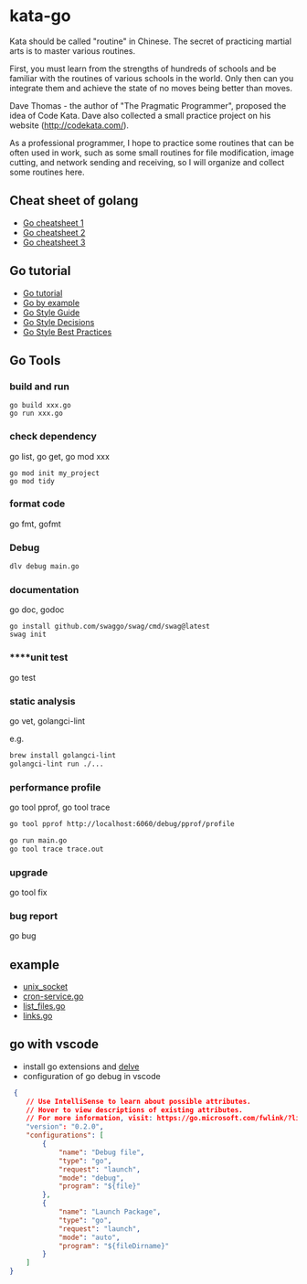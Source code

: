 # kata-go

Kata should be called "routine" in Chinese. The secret of practicing martial arts is to master various routines.

First, you must learn from the strengths of hundreds of schools and be familiar with the routines of various schools in the world. Only then can you integrate them and achieve the state of no moves being better than moves.

Dave Thomas - the author of "The Pragmatic Programmer", proposed the idea of ​​Code Kata. Dave also collected a small practice project on his website (http://codekata.com/).

As a professional programmer, I hope to practice some routines that can be often used in work, such as some small routines for file modification, image cutting, and network sending and receiving, so I will organize and collect some routines here.

## Cheat sheet of golang

* [Go cheatsheet 1](go-cheat-sheet.md)
* [Go cheatsheet 2 ](https://devhints.io/go)
* [Go cheatsheet 3](https://quickref.me/go.html)

## Go tutorial

* [Go tutorial](https://tour.golang.org/welcome/1)
* [Go by example](https://gobyexample.com/)
* [Go Style Guide](https://google.github.io/styleguide/go/guide)
* [Go Style Decisions](https://google.github.io/styleguide/go/decisions)
* [Go Style Best Practices](https://google.github.io/styleguide/go/best-practices)

## Go Tools
### build and run
```shell
go build xxx.go
go run xxx.go
```
### check dependency
go list, go get, go mod xxx

```
go mod init my_project
go mod tidy
```
### format code
go fmt, gofmt

### Debug
```bash
dlv debug main.go

```
### documentation
go doc, godoc

```shell
go install github.com/swaggo/swag/cmd/swag@latest
swag init

```
### ****unit test
go test
### static analysis
go vet, golangci-lint

e.g.
  ```bash
  brew install golangci-lint
  golangci-lint run ./...
  ```
### performance profile
go tool pprof, go tool trace

```bash
go tool pprof http://localhost:6060/debug/pprof/profile

go run main.go
go tool trace trace.out
```
### upgrade
go tool fix
### bug report
go bug


## example

* [unix_socket](./kata/unix_socket)
* [cron-service.go](./kata/cron)
* [list_files.go](./kata/files/list_files.go)
* [links.go](./kata/http/links.go)

## go with vscode
* install go extensions and [delve](https://github.com/go-delve/delve/blob/master/Documentation/installation/osx/install.md)
* configuration of go debug in vscode

```json
 {
    // Use IntelliSense to learn about possible attributes.
    // Hover to view descriptions of existing attributes.
    // For more information, visit: https://go.microsoft.com/fwlink/?linkid=830387
    "version": "0.2.0",
    "configurations": [
        {
            "name": "Debug file",
            "type": "go",
            "request": "launch",
            "mode": "debug",
            "program": "${file}"
        },
        {
            "name": "Launch Package",
            "type": "go",
            "request": "launch",
            "mode": "auto",
            "program": "${fileDirname}"
        }
    ]
}
```
